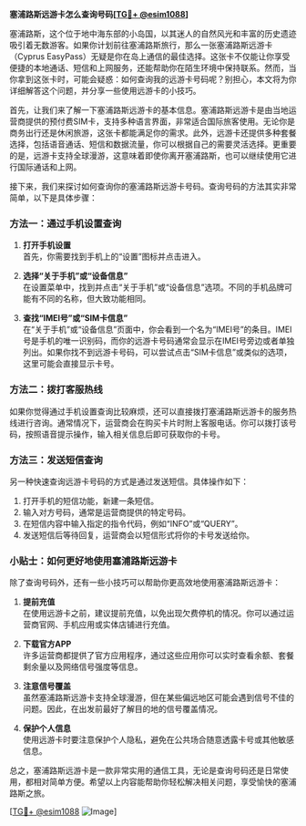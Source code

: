 **塞浦路斯远游卡怎么查询号码[[TG💪+ @esim1088](https://t.me/s/esim1088)]**

塞浦路斯，这个位于地中海东部的小岛国，以其迷人的自然风光和丰富的历史遗迹吸引着无数游客。如果你计划前往塞浦路斯旅行，那么一张塞浦路斯远游卡（Cyprus EasyPass）无疑是你在岛上通信的最佳选择。这张卡不仅能让你享受便捷的本地通话、短信和上网服务，还能帮助你在陌生环境中保持联系。然而，当你拿到这张卡时，可能会疑惑：如何查询我的远游卡号码呢？别担心，本文将为你详细解答这个问题，并分享一些使用远游卡的小技巧。

首先，让我们来了解一下塞浦路斯远游卡的基本信息。塞浦路斯远游卡是由当地运营商提供的预付费SIM卡，支持多种语言界面，非常适合国际旅客使用。无论你是商务出行还是休闲旅游，这张卡都能满足你的需求。此外，远游卡还提供多种套餐选择，包括语音通话、短信和数据流量，你可以根据自己的需要灵活选择。更重要的是，远游卡支持全球漫游，这意味着即使你离开塞浦路斯，也可以继续使用它进行国际通话和上网。

接下来，我们来探讨如何查询你的塞浦路斯远游卡号码。查询号码的方法其实非常简单，以下是具体步骤：

### 方法一：通过手机设置查询

1. **打开手机设置**  
   首先，你需要找到手机上的“设置”图标并点击进入。

2. **选择“关于手机”或“设备信息”**  
   在设置菜单中，找到并点击“关于手机”或“设备信息”选项。不同的手机品牌可能有不同的名称，但大致功能相同。

3. **查找“IMEI号”或“SIM卡信息”**  
   在“关于手机”或“设备信息”页面中，你会看到一个名为“IMEI号”的条目。IMEI号是手机的唯一识别码，而你的远游卡号码通常会显示在IMEI号旁边或者单独列出。如果你找不到远游卡号码，可以尝试点击“SIM卡信息”或类似的选项，这里可能会直接显示卡号。

### 方法二：拨打客服热线

如果你觉得通过手机设置查询比较麻烦，还可以直接拨打塞浦路斯远游卡的服务热线进行咨询。通常情况下，运营商会在购买卡片时附上客服电话。你可以拨打该号码，按照语音提示操作，输入相关信息后即可获取你的卡号。

### 方法三：发送短信查询

另一种快速查询远游卡号码的方式是通过发送短信。具体操作如下：

1. 打开手机的短信功能，新建一条短信。
2. 输入对方号码，通常是运营商提供的特定号码。
3. 在短信内容中输入指定的指令代码，例如“INFO”或“QUERY”。
4. 发送短信后等待回复，运营商会以短信形式将你的卡号发送给你。

### 小贴士：如何更好地使用塞浦路斯远游卡

除了查询号码外，还有一些小技巧可以帮助你更高效地使用塞浦路斯远游卡：

1. **提前充值**  
   在使用远游卡之前，建议提前充值，以免出现欠费停机的情况。你可以通过运营商官网、手机应用或实体店铺进行充值。

2. **下载官方APP**  
   许多运营商都提供了官方应用程序，通过这些应用你可以实时查看余额、套餐剩余量以及网络信号强度等信息。

3. **注意信号覆盖**  
   虽然塞浦路斯远游卡支持全球漫游，但在某些偏远地区可能会遇到信号不佳的问题。因此，在出发前最好了解目的地的信号覆盖情况。

4. **保护个人信息**  
   使用远游卡时要注意保护个人隐私，避免在公共场合随意透露卡号或其他敏感信息。

总之，塞浦路斯远游卡是一款非常实用的通信工具，无论是查询号码还是日常使用，都相对简单方便。希望以上内容能帮助你轻松解决相关问题，享受愉快的塞浦路斯之旅。

[[TG💪+ @esim1088](https://t.me/s/esim1088) ![Image](https://i.postimg.cc/4NQfJmqS/Snipaste-2025-05-13-00-14-12.png)]